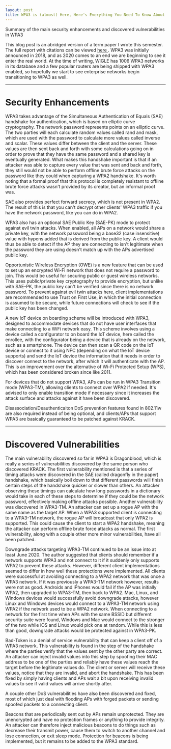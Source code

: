```yaml
---
layout: post
title: WPA3 is (almost) Here, Here's Everything You Need To Know About it
---
```


Summary of the main security enhancements and discovered vulnerabilities in WPA3

This blog post is an abridged version of a term paper I wrote this semester. The full report with citations can be viewed <a href="https://onthecoverof.gq/papers/ASurveyOnWPA3.pdf"> here </a>.
WPA3 was initially announced in 2018, and as 2020 comes to an end we are beginning to see it enter the real world. At the time of writing, WiGLE has 1006 WPA3 networks in its database and a few popular routers are being shipped with WPA3 enabled, so hopefully we start to see enterprise networks begin transitioning to WPA3 as well. 

***
<h1 class="page-heading"> Security Enhancements </h1>

WPA3 takes advantage of the Simultaneous Authentication of Equals (SAE) handshake for authentication, which is based on elliptic curve cryptography. The network password represents points on an elliptic curve. The two parties will each calculate random values called rand and mask, which are used with the password to calculate more values called inverse and scalar. These values differ between the client and the server. These values are then sent back and forth with some calculations going on in order to prove that they have the same password and a shared key is eventually generated. What makes this handshake important is that if an attacker was able to capture every value that was sent and back and forth, they still would not be able to perform offline brute force attacks on the password like they could when capturing a WPA2 handshake. It's worth noting that a formal proof that this protocol is completely resistant to offline brute force attacks wasn't provided by its creator, but an informal proof was. 

SAE also provides perfect forward secrecy, which is not present in WPA2. The result of this is that you can't decrypt other clients' WPA3 traffic if you have the network password, like you can do in WPA2.

WPA3 also has an optional SAE Public Key (SAE-PK) mode to protect against evil twin attacks. When enabled, all APs on a network would share a private key, with the network password being a base32 (case insensitive) value with hypens added that is derived from the public key. A client would thus be able to detect if the AP they are connecting to isn't legitimate when the password they are using doesn't match up with the APs advertised public key.

Opportunistic Wireless Encryption (OWE) is a new feature that can be used to set up an encrypted Wi-Fi network that does not require a password to join. This would be useful for securing public or guest wireless networks. This uses public/private key cryptography to provide encryption, but unlike with SAE-PK, the public key can't be verified since there is no network password. To prevent against evil twin attacks here, client implementations are recommended to use Trust on First Use, in which the initial connection is assumed to be secure, while future connections will check to see if the public key has been changed.

A new IoT device on boarding scheme will be introduced with WPA3, designed to accommodate devices that do not have user interfaces that make connecting to a WiFi network easy. This scheme involves using a device called a configurator to on board the IoT device, here called the enrollee, with the configurator being a device that is already on the network, such as a smartphone. The device can then scan a QR code on the IoT device or connect to it using NFC (depending on what the IoT device supports) and send the IoT device the information that it needs in order to discover connect to the network, after which it will authenticate with the AP. This is an improvement over the alternative of Wi-Fi Protected Setup (WPS), which has been considered broken since like 2011.  

For devices that do not support WPA3, APs can be run in WPA3 Transition mode (WPA3-TM), allowing clients to connect over WPA2 if needed. It's advised to only enable transition mode if necessary since it increases the attack surface and attacks against it have been discovered. 
    
Disassociation/Deauthenticaiton DoS prevention features found in 802.11w are also required instead of being optional, and clients/APs that support WPA3 are basically guaranteed to be patched against KRACK.

***

<h1 class="page-heading"> Discovered Vulnerabilities </h1>

The main vulnerability discovered so far in WPA3 is Dragonblood, which is really a series of vulnerabilities discovered by the same person who discovered KRACK. The first vulnerability mentioned is that a series of timing attacks were discovered in the SAE (called dragonfly in the paper) handshake, which basically boil down to that different passwords will finish certain steps of the handshake quicker or slower than others. An attacker observing these timings can calculate how long passwords in a dictionary would take in each of these steps to determine if they could be the network password, effectively making offline attacks possible. Another vulnerability was discovered in WPA3-TM. An attacker can set up a rogue AP with the same name as the target AP. When a WPA3 supported client is connecting to a WPA3-TM network, the rogue AP will broadcast that only WPA2 is supported. This could cause the client to start a WPA2 handshake, meaning the attacker can perform offline brute force attacks as normal. The first vulnerability, along with a couple other more minor vulnerabilities, have all been patched. 

Downgrade attacks targeting WPA3-TM continued to be an issue into at least June 2020. The author suggested that clients should remember if a network supports WPA3 and not connect to it if it suddenly only supports WPA2 to prevent these attacks. However, different client implementations seemed to differ in how well these protections were implemented. All clients were successful at avoiding connecting to a WPA2 network that was once a WPA3 network. If it was previously a WPA3-TM network however, results were not as good. Androids and iPhones would fail if the AP was initially WPA2, then upgraded to WPA3-TM, then back to WPA2. Mac, Linux, and Windows devices would successfully avoid downgrade attacks, however Linux and Windows devices would connect to a WPA3-TM network using WPA2 if the network used to be a WPA2 network. When connecting to a network for the first time when APs with the same BSSID but different security suite were found, Windows and Mac would connect to the stronger of the two while iOS and Linux would pick one at random. While this is less than good, downgrade attacks would be protected against in WPA3-PK.

Bad-Token is a denial of service vulnerability that can keep a client off of a WPA3 network. This vulnerability is found in the step of the handshake where the parties verify that the values sent by the other party are correct. An attacker can inject invalid values into this step by spoofing their MAC address to be one of the parties and reliably have these values reach the target before the legitimate values do. The client or server will receive these values, notice that they are invalid, and abort the handshake. This has been fixed by simply having clients and APs wait a bit upon receiving invalid values to see if valid values will arrive shortly after.

A couple other DoS vulnerabilities have also been discovered and fixed, most of which just deal with flooding APs with forged packets or sending spoofed packets to a connecting client.

Beacons that are periodically sent out by APs remain unprotected. They are unencrypted and have no protection frames or anything to provide integrity. An attacker can therefore inject malicious beacons to do things such as decrease their transmit power, cause them to switch to another channel and lose connection, or exit sleep mode. Protection for beacons is being implemented, but it remains to be added to the WPA3 standard.
